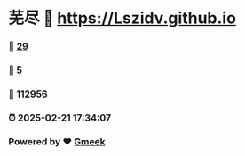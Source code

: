 # 芜尽 :link: https://Lszidv.github.io 
### :page_facing_up: [29](https://Lszidv.github.io/tag.html) 
### :speech_balloon: 5 
### :hibiscus: 112956 
### :alarm_clock: 2025-02-21 17:34:07 
### Powered by :heart: [Gmeek](https://github.com/Meekdai/Gmeek)
